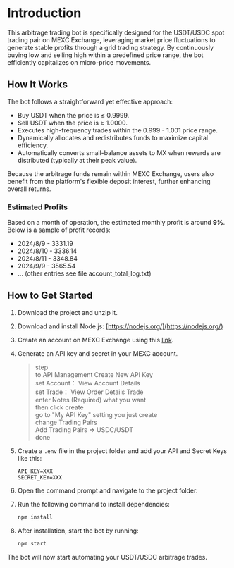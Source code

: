 # Introduction

This arbitrage trading bot is specifically designed for the USDT/USDC spot trading pair on MEXC Exchange, leveraging market price fluctuations to generate stable profits through a grid trading strategy. By continuously buying low and selling high within a predefined price range, the bot efficiently capitalizes on micro-price movements.

## How It Works

The bot follows a straightforward yet effective approach:

- Buy USDT when the price is ≤ 0.9999.
- Sell USDT when the price is ≥ 1.0000.
- Executes high-frequency trades within the 0.999 - 1.001 price range.
- Dynamically allocates and redistributes funds to maximize capital efficiency.
- Automatically converts small-balance assets to MX when rewards are distributed (typically at their peak value).

Because the arbitrage funds remain within MEXC Exchange, users also benefit from the platform's flexible deposit interest, further enhancing overall returns.

### Estimated Profits

Based on a month of operation, the estimated monthly profit is around **9%**. Below is a sample of profit records:

- 2024/8/9 - 3331.19
- 2024/8/10 - 3336.14
- 2024/8/11 - 3348.84
- 2024/9/9 - 3565.54
- ... (other entries see file account_total_log.txt)

## How to Get Started

1. Download the project and unzip it.
2. Download and install Node.js: [https://nodejs.org/](https://nodejs.org/)
3. Create an account on MEXC Exchange using this [link](https://www.mexc.com/register?inviteCode=1iKXW).
4. Generate an API key and secret in your MEXC account.
   > step  
   > to API Management Create New API Key  
   > set Account： View Account Details  
   > set Trade： View Order Details Trade  
   > enter Notes (Required) what you want  
   > then click create  
   > go to "My API Key" setting you just create  
   > change Trading Pairs  
   > Add Trading Pairs => USDC/USDT  
   > done
5. Create a `.env` file in the project folder and add your API and Secret Keys like this:

   ```plaintext
   API_KEY=XXX
   SECRET_KEY=XXX
   ```

6. Open the command prompt and navigate to the project folder.
7. Run the following command to install dependencies:

   ```bash
   npm install
   ```

8. After installation, start the bot by running:

   ```bash
   npm start
   ```

The bot will now start automating your USDT/USDC arbitrage trades.
